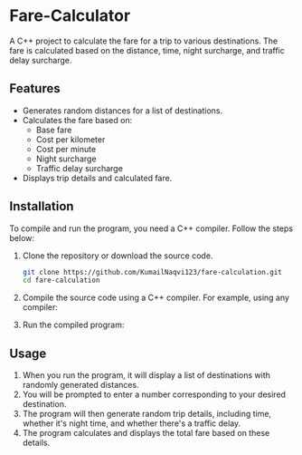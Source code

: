 # Fare-Calculator
A C++ project to calculate the fare for a trip to various destinations. The fare is calculated based on the distance, time, night surcharge, and traffic delay surcharge.

## Features

- Generates random distances for a list of destinations.
- Calculates the fare based on:
  - Base fare
  - Cost per kilometer
  - Cost per minute
  - Night surcharge
  - Traffic delay surcharge
- Displays trip details and calculated fare.

## Installation

To compile and run the program, you need a C++ compiler. Follow the steps below:

1. Clone the repository or download the source code.

    ```sh
    git clone https://github.com/KumailNaqvi123/fare-calculation.git
    cd fare-calculation
    ```

2. Compile the source code using a C++ compiler. For example, using any compiler:
3. Run the compiled program:

## Usage

1. When you run the program, it will display a list of destinations with randomly generated distances.
2. You will be prompted to enter a number corresponding to your desired destination.
3. The program will then generate random trip details, including time, whether it's night time, and whether there's a traffic delay.
4. The program calculates and displays the total fare based on these details.
